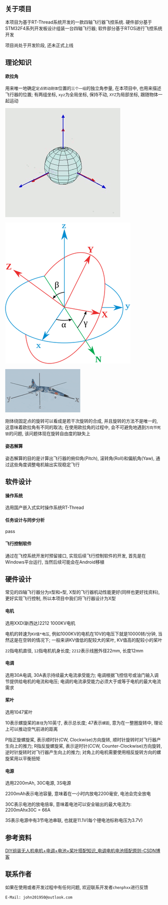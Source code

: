 ## 关于项目

本项目为基于RT-Thread系统开发的一款四轴飞行器飞控系统. 硬件部分基于STM32F4系列开发板设计组装一台四轴飞行器; 软件部分基于RTOS进行飞控系统开发 

项目尚处于开发阶段, 还未正式上线 

## 理论知识

#### 欧拉角

用来唯一地确定`定点转动刚体`位置的`三个一组`的独立角参量, 在本项目中, 也用来描述飞行器的位置; 有两组坐标, `xyz`为全局坐标, 保持不动, `XYZ`为局部坐标, 跟随物体一起运动 

![](assets/images/欧拉角运动.gif) 

![](assets/images/欧拉角坐标系.png)

![](assets/images/欧拉角旋转演示.gif) 

刚体绕固定点的旋转可以看成是若干次旋转的合成, 并且旋转的方法不是唯一的, 这意味着欧拉角有不同的取法; 在使用欧拉角的过程中, 会不可避免地遇到`万向节死锁`的问题, 该问题体现在旋转自由度的缺失上 

#### 姿态解算

姿态解算的目的是计算出飞行器的俯仰角(Pitch), 滚转角(Roll)和偏航角(Yaw), 通过这些角度调整电机输出实现稳定飞行 

## 软件设计

#### 操作系统

选用国产嵌入式实时操作系统RT-Thread 

#### 任务设计与同步分析

pass 

#### 飞行控制软件

通过在飞控系统开发时预留接口, 实现后续飞行控制软件的开发, 首先是在Windows平台运行, 当然后续可能会在Android移植 

## 硬件设计

常见的四轴飞行器分为`X`型和`+`型, X型的飞行器机动性能更好(同样也更好找资料), 更好实现飞行控制, 所以本项目中我们将飞行器设计为X型 

#### 电机

选用XXD(新西达)2212 1000KV电机 

电机的转速为`KV值*电压`, 例如1000KV的电机在10V的电压下就是10000转/分钟, 当然这是在空转的情况下; 一般来讲KV值低的配较大的桨叶, KV值高的配较小的桨叶 

`22`指电机直径, `12`指电机机身长度; `2212`表示线圈外径22mm, 长度12mm 

#### 电调

选用30A电调, 30A表示持续最大电流承受能力; 电调根据飞控信号或油门输入调节提供给电机的电流和电压; 电调的电流承受能力必须大于或等于电机的最大电流需求 

#### 桨叶

选用1047桨叶 

10表示螺旋桨的`直径`为10英寸, 表示总长度; 47表示`螺距`, 意为在一整圈旋转中, 理论上可以推动空气前进的距离<br>

P指正旋螺旋桨, 表示顺时针(CW, Clockwise)方向旋转, 顺时针旋转时对飞行器产生向上的推力; R指反旋螺旋桨, 表示逆时针(CCW, Counter-Clockwise)方向旋转, 逆时针旋转时对飞行器产生向上的推力; 对角上的电机需要使用相反旋转方向的螺旋桨用以平衡扭矩 

#### 电源

选用2200mAh, 30C电源, 3S电源 

2200mAh表示电池容量, 意味着在一小时内放电2200毫安, 电池会完全放电 

30C表示电池的放电倍率, 意味着电池可以安全输出的最大电流为: 2200mAhx30C = 66A 

3S表示电源中有3节电池串联, 也就是11.1V(每个锂电池标称电压为3.7V) 

## 参考资料

[DIY组装无人机电机+电调+电池+桨叶搭配知识_电调电机电池搭配原则-CSDN博客](https://blog.csdn.net/m0_62458936/article/details/127206719) 

## 联系作者

如果在使用或者开发过程中有任何问题, 欢迎联系开发者`chenphxx`进行反馈 

```
E-Mail: john201950@outlook.com
```

